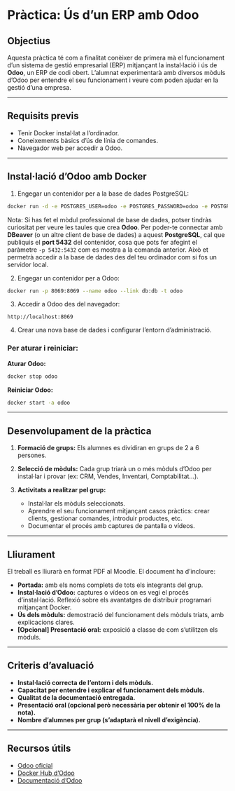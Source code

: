 # Pràctica: Ús d’un ERP amb Odoo

## Objectius

Aquesta pràctica té com a finalitat conèixer de primera mà el funcionament d’un sistema de gestió empresarial (ERP) mitjançant la instal·lació i ús de **Odoo**, un ERP de codi obert. L’alumnat experimentarà amb diversos mòduls d’Odoo per entendre el seu funcionament i veure com poden ajudar en la gestió d’una empresa.

---

## Requisits previs

- Tenir Docker instal·lat a l’ordinador.
- Coneixements bàsics d’ús de línia de comandes.
- Navegador web per accedir a Odoo.

---

## Instal·lació d’Odoo amb Docker

1. Engegar un contenidor per a la base de dades PostgreSQL:

```bash
docker run -d -e POSTGRES_USER=odoo -e POSTGRES_PASSWORD=odoo -e POSTGRES_DB=postgres --name db postgres:15
```

Nota: Si has fet el mòdul professional de base de dades, potser tindràs curiositat per veure les taules que crea **Odoo**. Per poder-te connectar amb **DBeaver** (o un altre client de base de dades) a aquest **PostgreSQL**, cal que publiquis el **port 5432** del contenidor, cosa que pots fer afegint el paràmetre `-p 5432:5432` com es mostra a la comanda anterior. Això et permetrà accedir a la base de dades des del teu ordinador com si fos un servidor local.


2. Engegar un contenidor per a Odoo:

```bash
docker run -p 8069:8069 --name odoo --link db:db -t odoo
```

3. Accedir a Odoo des del navegador:

```
http://localhost:8069
```

4. Crear una nova base de dades i configurar l’entorn d’administració.

### Per aturar i reiniciar:

**Aturar Odoo:**
```bash
docker stop odoo
```

**Reiniciar Odoo:**
```bash
docker start -a odoo
```

---

## Desenvolupament de la pràctica

1. **Formació de grups:** Els alumnes es dividiran en grups de 2 a 6 persones.

2. **Selecció de mòduls:** Cada grup triarà un o més mòduls d’Odoo per instal·lar i provar (ex: CRM, Vendes, Inventari, Comptabilitat...).

3. **Activitats a realitzar pel grup:**
   - Instal·lar els mòduls seleccionats.
   - Aprendre el seu funcionament mitjançant casos pràctics: crear clients, gestionar comandes, introduir productes, etc.
   - Documentar el procés amb captures de pantalla o vídeos.

---

## Lliurament

El treball es lliurarà en format PDF al Moodle. El document ha d’incloure:

- **Portada:** amb els noms complets de tots els integrants del grup.
- **Instal·lació d’Odoo:** captures o vídeos on es vegi el procés d’instal·lació. Reflexió sobre els avantatges de distribuir programari mitjançant Docker.
- **Ús dels mòduls:** demostració del funcionament dels mòduls triats, amb explicacions clares.
- **[Opcional] Presentació oral:** exposició a classe de com s’utilitzen els mòduls.

---

## Criteris d’avaluació

- **Instal·lació correcta de l’entorn i dels mòduls.**
- **Capacitat per entendre i explicar el funcionament dels mòduls.**
- **Qualitat de la documentació entregada.**
- **Presentació oral (opcional però necessària per obtenir el 100% de la nota).**
- **Nombre d’alumnes per grup (s’adaptarà el nivell d’exigència).**

---

## Recursos útils

- [Odoo oficial](https://www.odoo.com/ca_ES)
- [Docker Hub d’Odoo](https://hub.docker.com/_/odoo)
- [Documentació d’Odoo](https://www.odoo.com/documentation)

